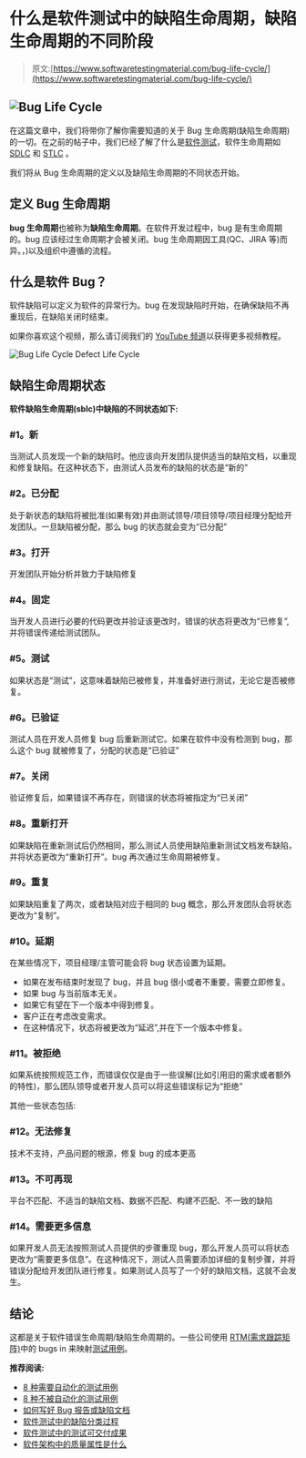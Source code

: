 # 什么是软件测试中的缺陷生命周期，缺陷生命周期的不同阶段

> 原文:[https://www.softwaretestingmaterial.com/bug-life-cycle/](https://www.softwaretestingmaterial.com/bug-life-cycle/)

## ![Bug Life Cycle](img/ffe5fd66bdbb0df31c2b29486e025ead.png)

在这篇文章中，我们将带你了解你需要知道的关于 Bug 生命周期(缺陷生命周期)的一切。在之前的帖子中，我们已经了解了什么是[软件测试](https://www.softwaretestingmaterial.com/software-testing/)，软件生命周期如 [SDLC](https://www.softwaretestingmaterial.com/sdlc-software-development-life-cycle/) 和 [STLC](https://www.softwaretestingmaterial.com/stlc-software-testing-life-cycle/) 。

我们将从 Bug 生命周期的定义以及缺陷生命周期的不同状态开始。

## **定义 Bug 生命周期**

**bug 生命周期**也被称为**缺陷生命周期**。在软件开发过程中，bug 是有生命周期的。bug 应该经过生命周期才会被关闭。bug 生命周期因工具(QC、JIRA 等)而异。，)以及组织中遵循的流程。

## 什么是软件 Bug？

软件缺陷可以定义为软件的异常行为。bug 在发现缺陷时开始，在确保缺陷不再重现后，在缺陷关闭时结束。

如果你喜欢这个视频，那么请订阅我们的 [YouTube 频道](https://www.youtube.com/channel/UCIJGI_3XgnfUaSNQD8D2IMQ)以获得更多视频教程。

![Bug Life Cycle Defect Life Cycle](img/761065eca79e88f0c2a22947ac9f8752.png "Bug Life Cycle")

## **缺陷生命周期状态**

**软件缺陷生命周期(sblc)中缺陷的不同状态如下:**

### **#1。新**

当测试人员发现一个新的缺陷时。他应该向开发团队提供适当的缺陷文档，以重现和修复缺陷。在这种状态下，由测试人员发布的缺陷的状态是“新的”

### **#2。已分配**

处于新状态的缺陷将被批准(如果有效)并由测试领导/项目领导/项目经理分配给开发团队。一旦缺陷被分配，那么 bug 的状态就会变为“已分配”

### **#3。打开**

开发团队开始分析并致力于缺陷修复

### **#4。固定**

当开发人员进行必要的代码更改并验证该更改时，错误的状态将更改为“已修复”,并将错误传递给测试团队。

### **#5。测试**

如果状态是“测试”，这意味着缺陷已被修复，并准备好进行测试，无论它是否被修复。

### **#6。已验证**

测试人员在开发人员修复 bug 后重新测试它。如果在软件中没有检测到 bug，那么这个 bug 就被修复了，分配的状态是“已验证”

### **#7。关闭**

验证修复后，如果错误不再存在，则错误的状态将被指定为“已关闭”

### **#8。重新打开**

如果缺陷在重新测试后仍然相同，那么测试人员使用缺陷重新测试文档发布缺陷，并将状态更改为“重新打开”。bug 再次通过生命周期被修复。

### **#9。重复**

如果缺陷重复了两次，或者缺陷对应于相同的 bug 概念，那么开发团队会将状态更改为“复制”。

### **#10。延期**

在某些情况下，项目经理/主管可能会将 bug 状态设置为延期。

*   如果在发布结束时发现了 bug，并且 bug 很小或者不重要，需要立即修复。
*   如果 bug 与当前版本无关。
*   如果它有望在下一个版本中得到修复。
*   客户正在考虑改变需求。
*   在这种情况下，状态将被更改为“延迟”,并在下一个版本中修复。

### **#11。被拒绝**

如果系统按照规范工作，而错误仅仅是由于一些误解(比如引用旧的需求或者额外的特性)，那么团队领导或者开发人员可以将这些错误标记为“拒绝”

其他一些状态包括:

### **#12。无法修复**

技术不支持，产品问题的根源，修复 bug 的成本更高

### **#13。不可再现**

平台不匹配、不适当的缺陷文档、数据不匹配、构建不匹配、不一致的缺陷

### **#14。需要更多信息**

如果开发人员无法按照测试人员提供的步骤重现 bug，那么开发人员可以将状态更改为“需要更多信息”。在这种情况下，测试人员需要添加详细的复制步骤，并将错误分配给开发团队进行修复。如果测试人员写了一个好的缺陷文档，这就不会发生。

## **结论**

这都是关于软件错误生命周期/缺陷生命周期的。一些公司使用 [RTM(需求跟踪矩阵)](https://www.softwaretestingmaterial.com/requirements-traceability-matrix/)中的 bugs in 来映射[测试用例](https://www.softwaretestingmaterial.com/test-case-template-with-explanation/)。

**推荐阅读:**

*   [8 种需要自动化的测试用例](https://www.softwaretestingmaterial.com/test-cases-to-be-automated/)
*   [8 种不被自动化的测试用例](https://www.softwaretestingmaterial.com/test-cases-not-to-be-automated/)
*   [如何写好 Bug 报告或缺陷文档](https://www.softwaretestingmaterial.com/write-good-bug-report/)
*   [软件测试中的缺陷分类过程](https://www.softwaretestingmaterial.com/defect-triage-meeting/)
*   [软件测试中的测试可交付成果](https://www.softwaretestingmaterial.com/test-deliverables/)
*   [软件架构中的质量属性是什么](https://www.softwaretestingmaterial.com/quality-attributes-in-software-architecture/)